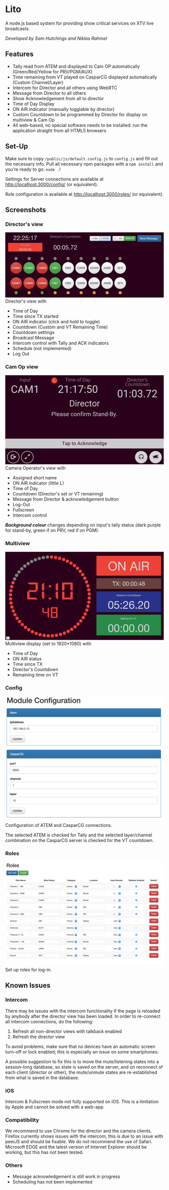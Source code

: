 # Lito
A node.js based system for providing show critical services on XTV live broadcasts.

*Developed by Sam Hutchings and Niklas Rahmel*

## Features
* Tally read from ATEM and displayed to Cam OP automatically (Green/Red/Yellow for PRV/PGM/AUX)
* Time remaining from VT played on CasparCG displayed automatically (Custom Channel/Layer)
* Intercom for Director and all others using WebRTC
* Message from Director to all others
* Show Acknowledgement from all to director
* Time of Day Display
* ON AIR indicator (manually togglable by director)
* Custom Countdown to be programmed by Director for display on multiview & Cam Op
* All web-based, no special software needs to be installed: run the application straight from all HTML5 browsers

## Set-Up
Make sure to copy `/public/js/default.config.js` to `config.js` and fill out the necessary info.
Pull all necessary npm packages with a `npm install` and you're ready to go: `node .`!

Settings for Server connections are available at <http://localhost:3000/config/> (or equivalent).

Role configuration is available at <http://localhost:3000/roles/> (or equivalent).

## Screenshots
### Director's view
![Screenshot](/screenshots/director_view.png?raw=true)
Director's view with
* Time of Day
* Time since TX started
* ON AIR indicator (click and hold to toggle)
* Countdown (Custom and VT Remaining Time)
* Countdown settings
* Broadcast Message
* Intercom control with Tally and ACK indicators
* Schedule (not implemented)
* Log Out

### Cam Op view
![Screenshot](/screenshots/camera_view_message.png?raw=true)
Camera Operator's view with
* Assigned short name
* ON AIR indicator (little L)
* Time of Day
* Countdown (Director's set or VT remaining)
* Message from Director & acknowledgement button
* Log-Out
* Fullscreen
* Intercom control

***Background colour*** changes depending on input's tally status (dark purple for stand-by, green if on PRV, red if on PGM).

### Multiview
![Screenshot](/screenshots/multiview.png?raw=true)
Multiview display (set to 1920*1080) with
* Time of Day
* ON AIR status
* Time since TX
* Director's Countdown
* Remaining time on VT

### Config
![Screenshot](/screenshots/config.png?raw=true)
Configuration of ATEM and CasparCG connections.

The selected ATEM is checked for Tally and the selected layer/channel combination on the CasparCG server is checked for the VT countdown.

### Roles
![Screenshot](/screenshots/roles.png?raw=true)
Set up roles for log-in.

## Known Issues
### Intercom
There may be issues with the intercom functionality if the page is reloaded by anybody after the director view has been loaded.
In order to re-connect all intercom connections, do the following:

1. Refresh all non-director views with talkback enabled
2. Refresh the director view

To avoid problems, make sure that no devices have an automatic screen turn-off or lock enabled; this is especially an issue on some smartphones.

A possible suggestion to fix this is to move the mute/listening states into a session-long database, so state is saved on the server, and on reconnect of each client (director or other), the mute/unmute states are re-established from what is saved in the database.

### iOS
Intercom & Fullscreen mode not fully supported on iOS. This is a limitation by Apple and cannot be solved with a web-app.

### Compatibility
We recommend to use Chrome for the director and the camera clients.
Firefox currently shows issues with the intercom, this is due to an issue with peerJS and should be fixable.
We do not recommend the use of Safari.
Microsoft EDGE and the latest version of Internet Explorer should be working, but this has not been tested.
### Others
* Message acknowledgement is still work in progress
* Scheduling has not been implemented

